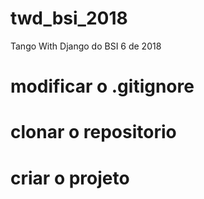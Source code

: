 # twd_bsi_2018
Tango With Django do BSI 6 de 2018

# modificar o .gitignore
# clonar o repositorio
# criar o projeto
